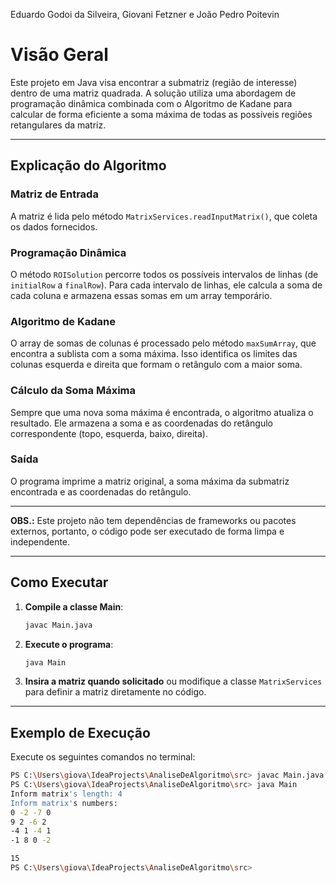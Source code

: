 Eduardo Godoi da Silveira, Giovani Fetzner e João Pedro Poitevin

# Visão Geral

Este projeto em Java visa encontrar a submatriz (região de interesse) dentro de uma matriz quadrada. A solução utiliza uma abordagem de programação dinâmica combinada com o Algoritmo de Kadane para calcular de forma eficiente a soma máxima de todas as possíveis regiões retangulares da matriz.

---

## Explicação do Algoritmo

### Matriz de Entrada

A matriz é lida pelo método `MatrixServices.readInputMatrix()`, que coleta os dados fornecidos.

### Programação Dinâmica

O método `ROISolution` percorre todos os possíveis intervalos de linhas (de `initialRow` a `finalRow`). Para cada intervalo de linhas, ele calcula a soma de cada coluna e armazena essas somas em um array temporário.

### Algoritmo de Kadane

O array de somas de colunas é processado pelo método `maxSumArray`, que encontra a sublista com a soma máxima. Isso identifica os limites das colunas esquerda e direita que formam o retângulo com a maior soma.

### Cálculo da Soma Máxima

Sempre que uma nova soma máxima é encontrada, o algoritmo atualiza o resultado. Ele armazena a soma e as coordenadas do retângulo correspondente (topo, esquerda, baixo, direita).

### Saída

O programa imprime a matriz original, a soma máxima da submatriz encontrada e as coordenadas do retângulo.

---

**OBS.:** Este projeto não tem dependências de frameworks ou pacotes externos, portanto, o código pode ser executado de forma limpa e independente.

---

## Como Executar

1. **Compile a classe Main**:

   ```bash
   javac Main.java
   ```

2. **Execute o programa**:

   ```bash
   java Main
   ```

3. **Insira a matriz quando solicitado** ou modifique a classe `MatrixServices` para definir a matriz diretamente no código.

---

## Exemplo de Execução

Execute os seguintes comandos no terminal:

```bash
PS C:\Users\giova\IdeaProjects\AnaliseDeAlgoritmo\src> javac Main.java
PS C:\Users\giova\IdeaProjects\AnaliseDeAlgoritmo\src> java Main
Inform matrix's length: 4
Inform matrix's numbers:
0 -2 -7 0
9 2 -6 2
-4 1 -4 1
-1 8 0 -2

15
PS C:\Users\giova\IdeaProjects\AnaliseDeAlgoritmo\src>
```
